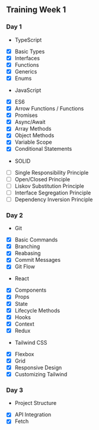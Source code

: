 ## Training Week 1

### Day 1

- TypeScript
- [x] Basic Types
- [x] Interfaces
- [x] Functions
- [x] Generics
- [x] Enums

- JavaScript
- [x] ES6
- [x] Arrow Functions / Functions
- [x] Promises
- [x] Async/Await
- [x] Array Methods
- [x] Object Methods
- [x] Variable Scope
- [x] Conditional Statements

- SOLID
- [ ] Single Responsibility Principle
- [ ] Open/Closed Principle
- [ ] Liskov Substitution Principle
- [ ] Interface Segregation Principle
- [ ] Dependency Inversion Principle

### Day 2

- Git
- [x] Basic Commands
- [x] Branching
- [x] Reabasing
- [x] Commit Messages
- [x] Git Flow
- React
- [x] Components
- [x] Props
- [x] State
- [x] Lifecycle Methods
- [x] Hooks
- [x] Context
- [x] Redux
- Tailwind CSS
- [x] Flexbox
- [x] Grid
- [x] Responsive Design
- [x] Customizing Tailwind

### Day 3

- Project Structure
- [x] API Integration
- [x] Fetch
